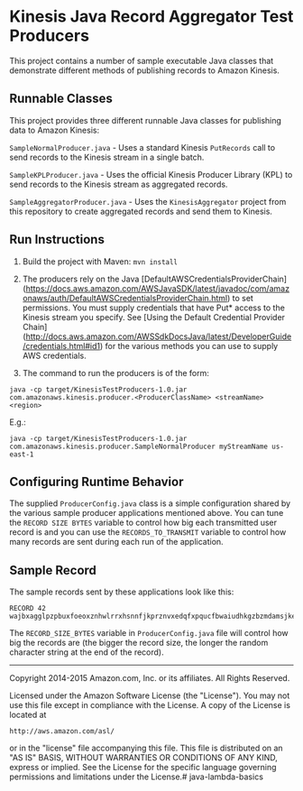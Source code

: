 # Kinesis Java Record Aggregator Test Producers

This project contains a number of sample executable Java classes that demonstrate different methods of publishing records to Amazon Kinesis.

## Runnable Classes

This project provides three different runnable Java classes for publishing data to Amazon Kinesis:

`SampleNormalProducer.java` - Uses a standard Kinesis `PutRecords` call to send records to the Kinesis stream in a single batch.

`SampleKPLProducer.java` - Uses the official Kinesis Producer Library (KPL) to send records to the Kinesis stream as aggregated records.

`SampleAggregatorProducer.java` - Uses the `KinesisAggregator` project from this repository to create aggregated records and send them to Kinesis.

## Run Instructions

1. Build the project with Maven: `mvn install`

2. The producers rely on the Java [DefaultAWSCredentialsProviderChain] (https://docs.aws.amazon.com/AWSJavaSDK/latest/javadoc/com/amazonaws/auth/DefaultAWSCredentialsProviderChain.html) to set permissions.  You must supply credentials that have Put* access to the Kinesis stream you specify.  See [Using the Default Credential Provider Chain] (http://docs.aws.amazon.com/AWSSdkDocsJava/latest/DeveloperGuide/credentials.html#id1) for the various methods you can use to supply AWS credentials.

3.  The command to run the producers is of the form:

`java -cp target/KinesisTestProducers-1.0.jar com.amazonaws.kinesis.producer.<ProducerClassName> <streamName> <region>` 

E.g.:

`java -cp target/KinesisTestProducers-1.0.jar com.amazonaws.kinesis.producer.SampleNormalProducer myStreamName us-east-1`

## Configuring Runtime Behavior

The supplied `ProducerConfig.java` class is a simple configuration shared by the various sample producer applications mentioned above.  You can tune the `RECORD SIZE BYTES` variable to control how big each transmitted user record is and you can use the `RECORDS_TO_TRANSMIT` variable to control how many records are sent during each run of the application.

## Sample Record

The sample records sent by these applications look like this:

```
RECORD 42 wajbxagglpzpbuxfoeoxznhwlrrxhsnnfjkprznvxedqfxpqucfbwaiudhkgzbzmdamsjkezcfrrredlfndbudldudfipzkar
```

The `RECORD_SIZE_BYTES` variable in `ProducerConfig.java` file will control how big the records are (the bigger the record size, the longer the random character string at the end of the record).

----

Copyright 2014-2015 Amazon.com, Inc. or its affiliates. All Rights Reserved.

Licensed under the Amazon Software License (the "License"). You may not use this file except in compliance with the License. A copy of the License is located at

	http://aws.amazon.com/asl/

or in the "license" file accompanying this file. This file is distributed on an "AS IS" BASIS, WITHOUT WARRANTIES OR CONDITIONS OF ANY KIND, express or implied. See the License for the specific language governing permissions and limitations under the License.# java-lambda-basics
